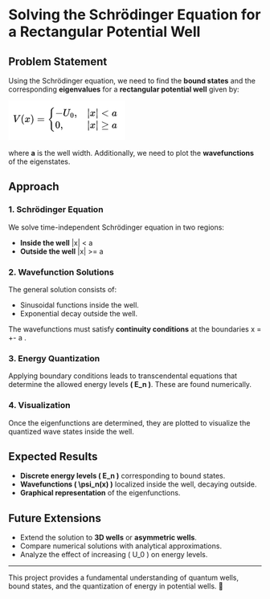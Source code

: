 # Solving the Schrödinger Equation for a Rectangular Potential Well  

## Problem Statement  

Using the Schrödinger equation, we need to find the **bound states** and the corresponding **eigenvalues** for a **rectangular potential well** given by:  

![potential](images/image1.png)

where **a** is the well width. Additionally, we need to plot the **wavefunctions** of the eigenstates.  

## Approach  

### 1. Schrödinger Equation  

We solve time-independent Schrödinger equation in two regions:

- **Inside the well** |x| < a  
- **Outside the well** |x| >= a  

### 2. Wavefunction Solutions  

The general solution consists of:  
- Sinusoidal functions inside the well.  
- Exponential decay outside the well.  

The wavefunctions must satisfy **continuity conditions** at the boundaries x = +- a .  

### 3. Energy Quantization  

Applying boundary conditions leads to transcendental equations that determine the allowed energy levels **\( E_n \)**. These are found numerically.  

### 4. Visualization  

Once the eigenfunctions are determined, they are plotted to visualize the quantized wave states inside the well.  

## Expected Results  

- **Discrete energy levels \( E_n \)** corresponding to bound states.  
- **Wavefunctions \( \psi_n(x) \)** localized inside the well, decaying outside.  
- **Graphical representation** of the eigenfunctions.  

## Future Extensions  

- Extend the solution to **3D wells** or **asymmetric wells**.  
- Compare numerical solutions with analytical approximations.  
- Analyze the effect of increasing \( U_0 \) on energy levels.  

---

This project provides a fundamental understanding of quantum wells, bound states, and the quantization of energy in potential wells. 🚀  
